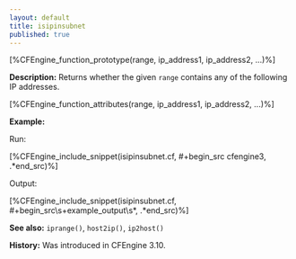 ```yaml
---
layout: default
title: isipinsubnet
published: true
---
```


[%CFEngine_function_prototype(range, ip_address1, ip_address2, ...)%]

**Description:** Returns whether the given `range` contains any of the following IP addresses.

[%CFEngine_function_attributes(range, ip_address1, ip_address2, ...)%]

**Example:**

Run:

[%CFEngine_include_snippet(isipinsubnet.cf, #\+begin_src cfengine3, .*end_src)%]

Output:

[%CFEngine_include_snippet(isipinsubnet.cf, #\+begin_src\s+example_output\s*, .*end_src)%]

**See also:** `iprange()`, `host2ip()`, `ip2host()`

**History:** Was introduced in CFEngine 3.10.

